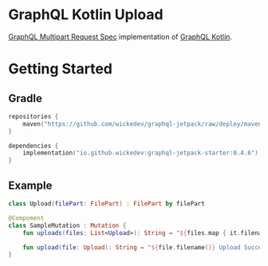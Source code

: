 # GraphQL Kotlin Upload

[GraphQL Multipart Request Spec](https://github.com/jaydenseric/graphql-multipart-request-spec) implementation of [GraphQL Kotlin](https://opensource.expediagroup.com/graphql-kotlin/docs/).

# Getting Started

## Gradle

```kotlin
repositories {
    maven("https://github.com/wickedev/graphql-jetpack/raw/deploy/maven-repo")
}

dependencies {
    implementation("io.github.wickedev:graphql-jetpack-starter:0.4.6")
}
```

## Example

```kotlin
class Upload(filePart: FilePart) : FilePart by filePart

@Compoment
class SampleMutation : Mutation {
    fun uploads(files: List<Upload>): String = "${files.map { it.filename() }} Upload Successfully"

    fun upload(file: Upload): String = "${file.filename()} Upload Successfully"
}
```